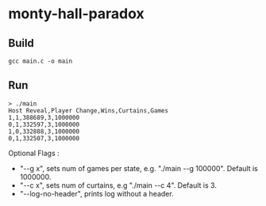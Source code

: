 # monty-hall-paradox

## Build

```gcc main.c -o main```

## Run

```
> ./main
Host Reveal,Player Change,Wins,Curtains,Games
1,1,388689,3,1000000
0,1,332597,3,1000000
1,0,332888,3,1000000
0,1,332507,3,1000000
```

Optional Flags :
- "--g x", sets num of games per state, e.g. "./main --g 100000". Default is 1000000.
- "--c x", sets num of curtains, e.g "./main --c 4". Default is 3.
- "--log-no-header", prints log without a header.
